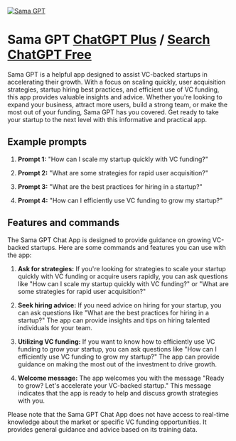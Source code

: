 
[![Sama GPT](https://files.oaiusercontent.com/file-AEMpuoR9lLtmH5UQhGL4ecnj?se=2123-10-17T22%3A01%3A25Z&sp=r&sv=2021-08-06&sr=b&rscc=max-age%3D31536000%2C%20immutable&rscd=attachment%3B%20filename%3D096623e3-af9d-41d5-a633-04fea2789443.png&sig=GVkjjevJefyM308XdLPCwOiRwBz4eGq43u%2BVGxLVxGM%3D)](https://chat.openai.com/g/g-Pondp6CCs-sama-gpt)

# Sama GPT [ChatGPT Plus](https://chat.openai.com/g/g-Pondp6CCs-sama-gpt) / [Search ChatGPT Free](https://gptcall.net/index.html#/?search=Sama%20GPT)

Sama GPT is a helpful app designed to assist VC-backed startups in accelerating their growth. With a focus on scaling quickly, user acquisition strategies, startup hiring best practices, and efficient use of VC funding, this app provides valuable insights and advice. Whether you're looking to expand your business, attract more users, build a strong team, or make the most out of your funding, Sama GPT has you covered. Get ready to take your startup to the next level with this informative and practical app.

## Example prompts

1. **Prompt 1:** "How can I scale my startup quickly with VC funding?"

2. **Prompt 2:** "What are some strategies for rapid user acquisition?"

3. **Prompt 3:** "What are the best practices for hiring in a startup?"

4. **Prompt 4:** "How can I efficiently use VC funding to grow my startup?"

## Features and commands

The Sama GPT Chat App is designed to provide guidance on growing VC-backed startups. Here are some commands and features you can use with the app:

1. **Ask for strategies:** If you're looking for strategies to scale your startup quickly with VC funding or acquire users rapidly, you can ask questions like "How can I scale my startup quickly with VC funding?" or "What are some strategies for rapid user acquisition?"

2. **Seek hiring advice:** If you need advice on hiring for your startup, you can ask questions like "What are the best practices for hiring in a startup?" The app can provide insights and tips on hiring talented individuals for your team.

3. **Utilizing VC funding:** If you want to know how to efficiently use VC funding to grow your startup, you can ask questions like "How can I efficiently use VC funding to grow my startup?" The app can provide guidance on making the most out of the investment to drive growth.

4. **Welcome message:** The app welcomes you with the message "Ready to grow? Let's accelerate your VC-backed startup." This message indicates that the app is ready to help and discuss growth strategies with you.

Please note that the Sama GPT Chat App does not have access to real-time knowledge about the market or specific VC funding opportunities. It provides general guidance and advice based on its training data.


